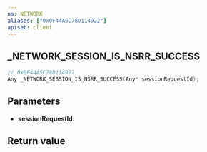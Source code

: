 ```yaml
---
ns: NETWORK
aliases: ["0x0F44A5C78D114922"]
apiset: client
---
```

## _NETWORK_SESSION_IS_NSRR_SUCCESS

```c
// 0x0F44A5C78D114922
Any _NETWORK_SESSION_IS_NSRR_SUCCESS(Any* sessionRequestId);
```


## Parameters
* **sessionRequestId**:

## Return value

